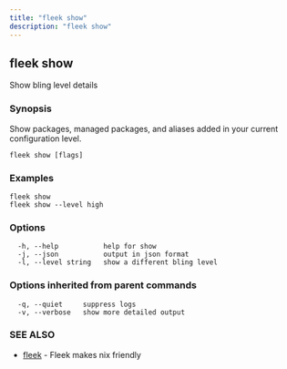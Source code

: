 ```yaml
---
title: "fleek show"
description: "fleek show"
---
```

## fleek show

Show bling level details

### Synopsis

Show packages, managed packages, and aliases added in your current configuration level.

```
fleek show [flags]
```

### Examples

```
fleek show
fleek show --level high

```

### Options

```
  -h, --help           help for show
  -j, --json           output in json format
  -l, --level string   show a different bling level
```

### Options inherited from parent commands

```
  -q, --quiet     suppress logs
  -v, --verbose   show more detailed output
```

### SEE ALSO

* [fleek](/docs/cli/fleek/)	 - Fleek makes nix friendly

